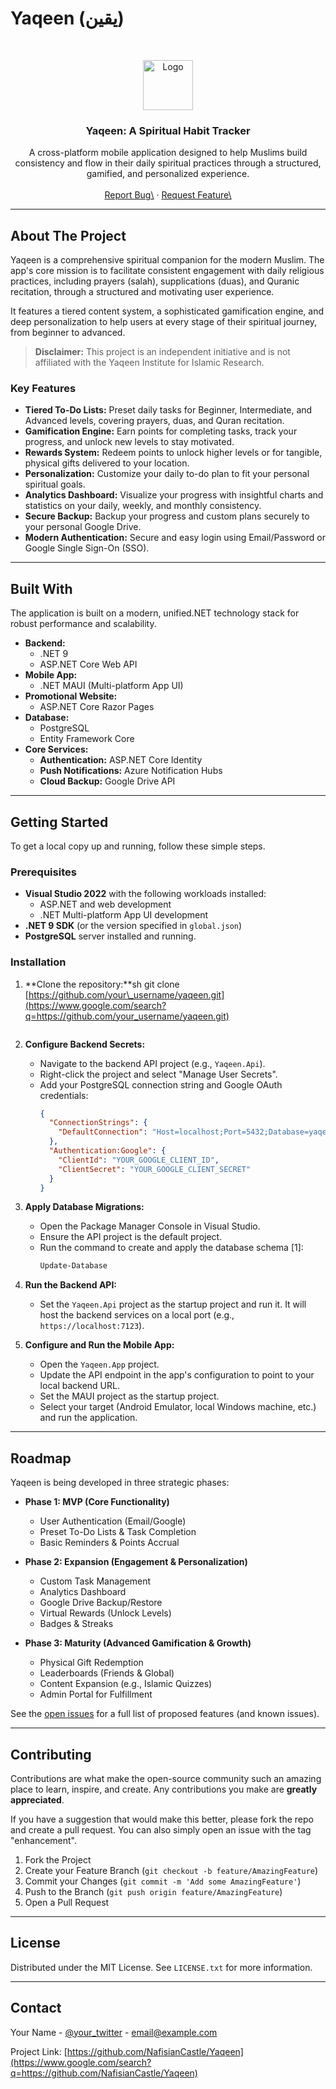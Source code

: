 # Yaqeen (یقین)

<br/>
<p align="center">
<a href="[https://github.com/NafisianCastle/Yaqeen](https://www.google.com/search?q=https://github.com/NafisianCastle/Yaqeen)"\>
<img src="[https://place-hold.it/80x80/673ab7/ffffff\&text=YQ](https://www.google.com/search?q=https://place-hold.it/80x80/673ab7/ffffff%26text%3DYQ)" alt="Logo" width="80" height="80"\>
</a>

<h3 align="center">Yaqeen: A Spiritual Habit Tracker</h3>

<p align="center">
A cross-platform mobile application designed to help Muslims build consistency and flow in their daily spiritual practices through a structured, gamified, and personalized experience.
<br/>
<br/>
<a href="[https://github.com/NafisianCastle/Yaqeen/issues](https://www.google.com/search?q=https://github.com/NafisianCastle/Yaqeen/issues)">Report Bug\</a>
·
<a href="[https://github.com/NafisianCastle/Yaqeen/issues](https://www.google.com/search?q=https://github.com/NafisianCastle/Yaqeen/issues)"\>Request Feature\</a>
</p>
</p>

-----

## About The Project

Yaqeen is a comprehensive spiritual companion for the modern Muslim. The app's core mission is to facilitate consistent engagement with daily religious practices, including prayers (salah), supplications (duas), and Quranic recitation, through a structured and motivating user experience.

It features a tiered content system, a sophisticated gamification engine, and deep personalization to help users at every stage of their spiritual journey, from beginner to advanced.

> **Disclaimer:** This project is an independent initiative and is not affiliated with the Yaqeen Institute for Islamic Research.

### Key Features

  * **Tiered To-Do Lists:** Preset daily tasks for Beginner, Intermediate, and Advanced levels, covering prayers, duas, and Quran recitation.
  * **Gamification Engine:** Earn points for completing tasks, track your progress, and unlock new levels to stay motivated.
  * **Rewards System:** Redeem points to unlock higher levels or for tangible, physical gifts delivered to your location.
  * **Personalization:** Customize your daily to-do plan to fit your personal spiritual goals.
  * **Analytics Dashboard:** Visualize your progress with insightful charts and statistics on your daily, weekly, and monthly consistency.
  * **Secure Backup:** Backup your progress and custom plans securely to your personal Google Drive.
  * **Modern Authentication:** Secure and easy login using Email/Password or Google Single Sign-On (SSO).

-----

## Built With

The application is built on a modern, unified.NET technology stack for robust performance and scalability.

  * **Backend:**
      * .NET 9
      * ASP.NET Core Web API
  * **Mobile App:**
      * .NET MAUI (Multi-platform App UI)
  * **Promotional Website:**
      * ASP.NET Core Razor Pages
  * **Database:**
      * PostgreSQL
      * Entity Framework Core
  * **Core Services:**
      * **Authentication:** ASP.NET Core Identity
      * **Push Notifications:** Azure Notification Hubs
      * **Cloud Backup:** Google Drive API

-----

## Getting Started

To get a local copy up and running, follow these simple steps.

### Prerequisites

  * **Visual Studio 2022** with the following workloads installed:
      * ASP.NET and web development
      * .NET Multi-platform App UI development
  * **.NET 9 SDK** (or the version specified in `global.json`)
  * **PostgreSQL** server installed and running.

### Installation

1.  \*\*Clone the repository:\*\*sh
    git clone [https://github.com/your\_username/yaqeen.git](https://www.google.com/search?q=https://github.com/your_username/yaqeen.git)

    ```
    
    ```

2.  **Configure Backend Secrets:**

      * Navigate to the backend API project (e.g., `Yaqeen.Api`).
      * Right-click the project and select "Manage User Secrets".
      * Add your PostgreSQL connection string and Google OAuth credentials:
        ```json
        {
          "ConnectionStrings": {
            "DefaultConnection": "Host=localhost;Port=5432;Database=yaqeen_db;Username=postgres;Password=your_password"
          },
          "Authentication:Google": {
            "ClientId": "YOUR_GOOGLE_CLIENT_ID",
            "ClientSecret": "YOUR_GOOGLE_CLIENT_SECRET"
          }
        }
        ```

3.  **Apply Database Migrations:**

      * Open the Package Manager Console in Visual Studio.
      * Ensure the API project is the default project.
      * Run the command to create and apply the database schema [1]:
        ```sh
        Update-Database
        ```

4.  **Run the Backend API:**

      * Set the `Yaqeen.Api` project as the startup project and run it. It will host the backend services on a local port (e.g., `https://localhost:7123`).

5.  **Configure and Run the Mobile App:**

      * Open the `Yaqeen.App` project.
      * Update the API endpoint in the app's configuration to point to your local backend URL.
      * Set the MAUI project as the startup project.
      * Select your target (Android Emulator, local Windows machine, etc.) and run the application.

-----

## Roadmap

Yaqeen is being developed in three strategic phases:

  * **Phase 1: MVP (Core Functionality)**

      * User Authentication (Email/Google)
      * Preset To-Do Lists & Task Completion
      * Basic Reminders & Points Accrual

  * **Phase 2: Expansion (Engagement & Personalization)**

      * Custom Task Management
      * Analytics Dashboard
      * Google Drive Backup/Restore
      * Virtual Rewards (Unlock Levels)
      * Badges & Streaks

  * **Phase 3: Maturity (Advanced Gamification & Growth)**

      * Physical Gift Redemption
      * Leaderboards (Friends & Global)
      * Content Expansion (e.g., Islamic Quizzes)
      * Admin Portal for Fulfillment

See the [open issues](https://www.google.com/search?q=https://github.com/NafisianCastle/Yaqeen/issues) for a full list of proposed features (and known issues).

-----

## Contributing

Contributions are what make the open-source community such an amazing place to learn, inspire, and create. Any contributions you make are **greatly appreciated**.

If you have a suggestion that would make this better, please fork the repo and create a pull request. You can also simply open an issue with the tag "enhancement".

1.  Fork the Project
2.  Create your Feature Branch (`git checkout -b feature/AmazingFeature`)
3.  Commit your Changes (`git commit -m 'Add some AmazingFeature'`)
4.  Push to the Branch (`git push origin feature/AmazingFeature`)
5.  Open a Pull Request

-----

## License

Distributed under the MIT License. See `LICENSE.txt` for more information.

-----

## Contact

Your Name - [@your\_twitter](https://www.google.com/search?q=https://twitter.com/your_twitter) - email@example.com

Project Link: [https://github.com/NafisianCastle/Yaqeen](https://www.google.com/search?q=https://github.com/NafisianCastle/Yaqeen)

```
```
